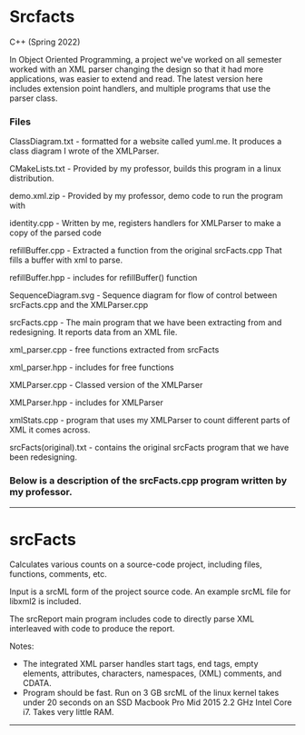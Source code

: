 # Srcfacts

C++ (Spring 2022)

In Object Oriented Programming, a project we've worked on all semester worked
with an XML parser changing the design so that it had more applications, was easier
to extend and read. 
The latest version here includes extension point handlers, and multiple
programs that use the parser class.

### Files

ClassDiagram.txt - formatted for a website called yuml.me. It produces
		   a class diagram I wrote of the XMLParser.

CMakeLists.txt - Provided by my professor, builds this program in a linux
		 distribution.

demo.xml.zip - Provided by my professor, demo code to run the program with

identity.cpp - Written by me, registers handlers for XMLParser to make a copy
	       of the parsed code

refillBuffer.cpp - Extracted a function from the original srcFacts.cpp
		   That fills a buffer  with xml to parse.

refillBuffer.hpp - includes for refillBuffer() function

SequenceDiagram.svg - Sequence diagram for flow of control between srcFacts.cpp
		      and the XMLParser.cpp

srcFacts.cpp - The main program that we have been extracting from and redesigning.
	       It reports data from an XML file.

xml_parser.cpp - free functions extracted from srcFacts

xml_parser.hpp - includes for free functions

XMLParser.cpp - Classed version of the XMLParser

XMLParser.hpp - includes for XMLParser

xmlStats.cpp - program that uses my XMLParser to count different parts of XML 
	       it comes across.

srcFacts(original).txt - contains the original srcFacts program that we have
			 been redesigning.

### Below is a description of the srcFacts.cpp program written by my professor.

-----

# srcFacts

Calculates various counts on a source-code project, including files, functions,
comments, etc.

Input is a srcML form of the project source code. An example srcML file for libxml2
is included.

The srcReport main program includes code to directly parse XML interleaved with code
to produce the report.

Notes:
* The integrated XML parser handles start tags, end tags, empty elements, attributes,
characters, namespaces, (XML) comments, and CDATA.
* Program should be fast. Run on 3 GB srcML of the linux kernel takes under 20 seconds
on an SSD Macbook Pro Mid 2015 2.2 GHz Intel Core i7. Takes very little RAM.

-----